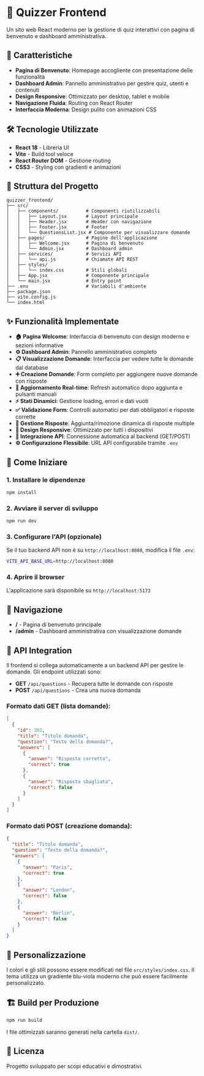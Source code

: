 # 🧠 Quizzer Frontend

Un sito web React moderno per la gestione di quiz interattivi con pagina di benvenuto e dashboard amministrativa.

## 🚀 Caratteristiche

- **Pagina di Benvenuto**: Homepage accogliente con presentazione delle funzionalità
- **Dashboard Admin**: Pannello amministrativo per gestire quiz, utenti e contenuti
- **Design Responsive**: Ottimizzato per desktop, tablet e mobile
- **Navigazione Fluida**: Routing con React Router
- **Interfaccia Moderna**: Design pulito con animazioni CSS

## 🛠️ Tecnologie Utilizzate

- **React 18** - Libreria UI
- **Vite** - Build tool veloce
- **React Router DOM** - Gestione routing
- **CSS3** - Styling con gradienti e animazioni

## 📁 Struttura del Progetto

```
quizzer_frontend/
├── src/
│   ├── components/          # Componenti riutilizzabili
│   │   ├── Layout.jsx       # Layout principale
│   │   ├── Header.jsx       # Header con navigazione
│   │   ├── Footer.jsx       # Footer
│   │   └── QuestionsList.jsx # Componente per visualizzare domande
│   ├── pages/               # Pagine dell'applicazione
│   │   ├── Welcome.jsx      # Pagina di benvenuto
│   │   └── Admin.jsx        # Dashboard admin
│   ├── services/            # Servizi API
│   │   └── api.js           # Chiamate API REST
│   ├── styles/
│   │   └── index.css        # Stili globali
│   ├── App.jsx              # Componente principale
│   └── main.jsx             # Entry point
├── .env                     # Variabili d'ambiente
├── package.json
├── vite.config.js
└── index.html
```

## ✨ Funzionalità Implementate

- **🏠 Pagina Welcome**: Interfaccia di benvenuto con design moderno e sezioni informative
- **⚙️ Dashboard Admin**: Pannello amministrativo completo
- **📋 Visualizzazione Domande**: Interfaccia per vedere tutte le domande dal database
- **➕ Creazione Domande**: Form completo per aggiungere nuove domande con risposte
- **🔄 Aggiornamento Real-time**: Refresh automatico dopo aggiunta e pulsanti manuali
- **⚡ Stati Dinamici**: Gestione loading, errori e dati vuoti
- **✅ Validazione Form**: Controlli automatici per dati obbligatori e risposte corrette
- **🎯 Gestione Risposte**: Aggiunta/rimozione dinamica di risposte multiple
- **🎨 Design Responsive**: Ottimizzato per tutti i dispositivi
- **🔌 Integrazione API**: Connessione automatica al backend (GET/POST)
- **⚙️ Configurazione Flessibile**: URL API configurabile tramite `.env`

## 🚀 Come Iniziare

### 1. Installare le dipendenze
```bash
npm install
```

### 2. Avviare il server di sviluppo
```bash
npm run dev
```

### 3. Configurare l'API (opzionale)
Se il tuo backend API non è su `http://localhost:8080`, modifica il file `.env`:
```bash
VITE_API_BASE_URL=http://localhost:8080
```

### 4. Aprire il browser
L'applicazione sarà disponibile su `http://localhost:5173`

## 📱 Navigazione

- **/** - Pagina di benvenuto principale
- **/admin** - Dashboard amministrativa con visualizzazione domande

## 🔌 API Integration

Il frontend si collega automaticamente a un backend API per gestire le domande. Gli endpoint utilizzati sono:

- **GET** `/api/questions` - Recupera tutte le domande con risposte
- **POST** `/api/questions` - Crea una nuova domanda

### Formato dati GET (lista domande):
```json
[
  {
    "id": 302,
    "title": "Titolo domanda",
    "question": "Testo della domanda?",
    "answers": [
      {
        "answer": "Risposta corretta",
        "correct": true
      },
      {
        "answer": "Risposta sbagliata",
        "correct": false
      }
    ]
  }
]
```

### Formato dati POST (creazione domanda):
```json
{
  "title": "Titolo domanda",
  "question": "Testo della domanda?",
  "answers": [
    {
      "answer": "Paris",
      "correct": true
    },
    {
      "answer": "London",
      "correct": false
    },
    {
      "answer": "Berlin",
      "correct": false
    }
  ]
}
```

## 🎨 Personalizzazione

I colori e gli stili possono essere modificati nel file `src/styles/index.css`. Il tema utilizza un gradiente blu-viola moderno che può essere facilmente personalizzato.

## 🏗️ Build per Produzione

```bash
npm run build
```

I file ottimizzati saranno generati nella cartella `dist/`.

## 📄 Licenza

Progetto sviluppato per scopi educativi e dimostrativi. 